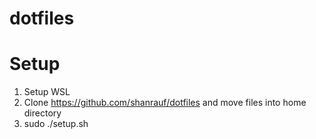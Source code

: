 # dotfiles

# Setup

1. Setup WSL
2. Clone https://github.com/shanrauf/dotfiles and move files into home directory
3. sudo ./setup.sh